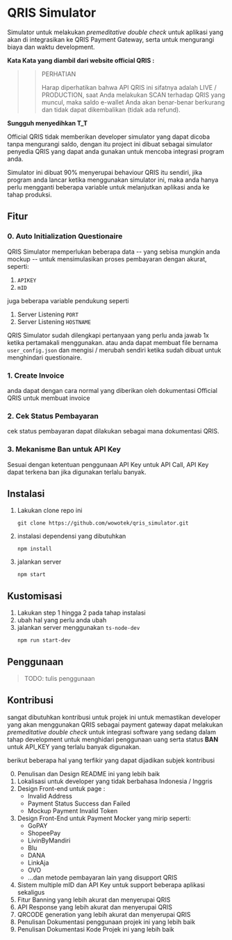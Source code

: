 # QRIS Simulator

Simulator untuk melakukan _premeditative double check_ untuk
aplikasi yang akan di integrasikan ke QRIS Payment Gateway,
serta untuk mengurangi biaya dan waktu development.

**Kata Kata yang diambil dari website official QRIS :**
>> PERHATIAN
>>
>> Harap diperhatikan bahwa API QRIS ini sifatnya adalah LIVE / PRODUCTION, saat Anda melakukan SCAN terhadap QRIS yang muncul, maka saldo e-wallet Anda akan benar-benar berkurang dan tidak dapat dikembalikan (tidak ada refund).

**Sungguh menyedihkan T_T**

Official QRIS tidak memberikan developer simulator yang dapat dicoba
tanpa mengurangi saldo, dengan itu project ini dibuat sebagai
simulator penyedia QRIS yang dapat anda gunakan untuk mencoba
integrasi program anda.

Simulator ini dibuat 90% menyerupai
behaviour QRIS itu sendiri, jika program anda lancar ketika menggunakan
simulator ini, maka anda hanya perlu mengganti beberapa variable untuk
melanjutkan aplikasi anda ke tahap produksi.

## Fitur

### 0. Auto Initialization Questionaire

QRIS Simulator memperlukan beberapa data -- yang sebisa mungkin anda mockup -- untuk mensimulasikan proses pembayaran dengan akurat, seperti:

1. `APIKEY`
2. `mID`

juga beberapa variable pendukung seperti

1. Server Listening `PORT`
2. Server Listening `HOSTNAME`

QRIS Simulator sudah dilengkapi pertanyaan yang perlu anda jawab 1x ketika pertamakali menggunakan. atau anda dapat membuat file bernama `user_config.json` dan mengisi / merubah sendiri ketika sudah dibuat untuk menghindari questionaire.

### 1. Create Invoice

anda dapat dengan cara normal yang diberikan oleh dokumentasi Official QRIS untuk membuat invoice

### 2. Cek Status Pembayaran

cek status pembayaran dapat dilakukan sebagai mana dokumentasi QRIS.

### 3. Mekanisme Ban untuk API Key

Sesuai dengan ketentuan penggunaan API Key untuk API Call, API Key dapat terkena ban jika digunakan terlalu banyak.

## Instalasi

1. Lakukan clone repo ini
    ```
    git clone https://github.com/wowotek/qris_simulator.git
    ```
2. instalasi dependensi yang dibutuhkan
    ```
    npm install
    ```
3. jalankan server
    ```
    npm start
    ```

## Kustomisasi

1. Lakukan step 1 hingga 2 pada tahap instalasi
2. ubah hal yang perlu anda ubah
3. jalankan server menggunakan `ts-node-dev`
    ```
    npm run start-dev
    ```

## Penggunaan

> TODO: tulis penggunaan

## Kontribusi

sangat dibutuhkan kontribusi untuk projek ini untuk memastikan developer yang akan
menggunakan QRIS sebagai payment gateway dapat melakukan _premeditative double check_
untuk integrasi software yang sedang dalam tahap development untuk menghidari
penggunaan uang serta status **BAN** untuk API_KEY yang terlalu banyak digunakan.

berikut beberapa hal yang terfikir yang dapat dijadikan
subjek kontribusi

0. Penulisan dan Design README ini yang lebih baik
1. Lokalisasi untuk developer yang tidak berbahasa Indonesia / Inggris
2. Design Front-end untuk page :
    - Invalid Address
    - Payment Status Success dan Failed
    - Mockup Payment Invalid Token
3. Design Front-End untuk Payment Mocker yang mirip seperti:
    - GoPAY
    - ShopeePay
    - LivinByMandiri
    - Blu
    - DANA
    - LinkAja
    - OVO
    - ...dan metode pembayaran lain yang disupport QRIS
4. Sistem multiple mID dan API Key untuk support beberapa aplikasi sekaligus
5. Fitur Banning yang lebih akurat dan menyerupai QRIS
6. API Response yang lebih akurat dan menyerupai QRIS
7. QRCODE generation yang lebih akurat dan menyerupai QRIS
8. Penulisan Dokumentasi penggunaan projek ini yang lebih baik
9. Penulisan Dokumentasi Kode Projek ini yang lebih baik